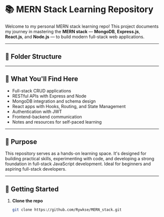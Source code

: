 # 📚 MERN Stack Learning Repository

Welcome to my personal MERN stack learning repo! This project documents my journey in mastering the **MERN stack** — **MongoDB**, **Express.js**, **React.js**, and **Node.js** — to build modern full-stack web applications.

---

## 📁 Folder Structure


---

## 🚀 What You'll Find Here

- Full-stack CRUD applications  
- RESTful APIs with Express and Node  
- MongoDB integration and schema design  
- React apps with Hooks, Routing, and State Management  
- Authentication with JWT  
- Frontend-backend communication  
- Notes and resources for self-paced learning  

---

## 🎯 Purpose

This repository serves as a hands-on learning space. It's designed for building practical skills, experimenting with code, and developing a strong foundation in full-stack JavaScript development. Ideal for beginners and aspiring full-stack developers.

---

## 🔧 Getting Started

1. **Clone the repo**
   ```bash
   git clone https://github.com/Rywkse/MERN_stack.git
